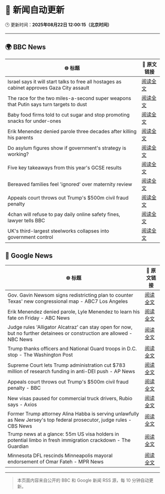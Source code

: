 # 🧠 新闻自动更新

🕒 更新时间：**2025年08月22日 12:00:15（北京时间）**

---

## 🌍 BBC News

| 🌐 标题 | 🔗 原文链接 |
|--------|-------------|
| Israel says it will start talks to free all hostages as cabinet approves Gaza City assault | [阅读全文](https://www.bbc.com/news/articles/c754kknw2g2o?at_medium=RSS&at_campaign=rss) |
| The race for the two miles-a-second super weapons that Putin says turn targets to dust | [阅读全文](https://www.bbc.com/news/articles/cgeqj1q8gj4o?at_medium=RSS&at_campaign=rss) |
| Baby food firms told to cut sugar and stop promoting snacks for under-ones | [阅读全文](https://www.bbc.com/news/articles/cvgpld8p9rqo?at_medium=RSS&at_campaign=rss) |
| Erik Menendez denied parole three decades after killing his parents | [阅读全文](https://www.bbc.com/news/articles/c3wnlldjp20o?at_medium=RSS&at_campaign=rss) |
| Do asylum figures show if government's strategy is working? | [阅读全文](https://www.bbc.com/news/articles/cx2x371g2k8o?at_medium=RSS&at_campaign=rss) |
| Five key takeaways from this year's GCSE results | [阅读全文](https://www.bbc.com/news/articles/c70x5j8z34do?at_medium=RSS&at_campaign=rss) |
| Bereaved families feel 'ignored' over maternity review | [阅读全文](https://www.bbc.com/news/articles/c1ejq4yy501o?at_medium=RSS&at_campaign=rss) |
| Appeals court throws out Trump's $500m civil fraud penalty | [阅读全文](https://www.bbc.com/news/articles/c5y09q1zgg8o?at_medium=RSS&at_campaign=rss) |
| 4chan will refuse to pay daily online safety fines, lawyer tells BBC | [阅读全文](https://www.bbc.com/news/articles/cq68j5g2nr1o?at_medium=RSS&at_campaign=rss) |
| UK's third-largest steelworks collapses into government control | [阅读全文](https://www.bbc.com/news/articles/cy0818y4jdlo?at_medium=RSS&at_campaign=rss) |

## 📰 Google News

| 🌐 标题 | 🔗 原文链接 |
|--------|-------------|
| Gov. Gavin Newsom signs redistricting plan to counter Texas' new congressional map - ABC7 Los Angeles | [阅读全文](https://news.google.com/rss/articles/CBMi1AFBVV95cUxPV1p2WW9oMzVEVllIVU9oazFaM0JLVVpNVE1CLWNVREhEaWFjdklVRzg5b2ZNS3pyOWFDVGlzV1ZfVkl6YlM5Z1hfNzhva0p3dDE1OTFuNXhXVTBXbTNBOE1taXVqMjlkZUQ1RFV4czk5N2RTTFhTaG5fNy0zcFA5YXZpU212c3Njem1lQS16Y2tsZDlMU212T2dsVW5EMjRYQkVzTHlPNlIzdU1HUDlBR2xWNUVYeGt3dldMUFdQMmxwdE5mTkttdklCeEc0YUlQWm9wVA?oc=5) |
| Erik Menendez denied parole, Lyle Menendez to learn his fate on Friday - ABC News | [阅读全文](https://news.google.com/rss/articles/CBMingFBVV95cUxQaWJGSmlJMzNLdHBlbnJlTjBrd3E1a19xS0dveTJwN1JUeHNLVnFidk1EMklZcUpadjR2SW5qMXBIU0lnSzBHUnVSUE1iN3BPTkRhSlpSd0NaT0JrVm1uU09VUXBmMGZTREMtQXJCclU0YUpGN3Z1M1V4Mm5tWVdLYmNpd3N2S1hXazJveDZnOGlfeUVOdTMwNWFKMUtCZ9IBowFBVV95cUxNajZBTU1NUU1qSTFoOS1fbTlOUm9GeVhXTnFoS2pKSWZVZno0aGVmbmkyaFRwVUNGTWphS2dTdG51Tm1fY3Y5bUlLN3I3UTBuZTV1WHUyN084clBpbzRxdzZIdkhyX0dQY012N2dUQ1BJemNwZTJ5MnR4SU5mVUVObWQ5Y1FHNnp4dVV6RG8zTENTdXJESnVWUmwyRDRlaHB3T0JR?oc=5) |
| Judge rules 'Alligator Alcatraz' can stay open for now, but no further detainees or construction are allowed - NBC News | [阅读全文](https://news.google.com/rss/articles/CBMipgFBVV95cUxONFF2UDJEcGhYNUYzazhNTFZuQ1FEZU9uV1R3MlZ1U0NVNVRTcEJlZy1JdjNxWUdQalJ2bVNEdUh2QWRjUjdHeEN3STYtMTRJYUltQlJrV3BRdWxzVFpNclBuOE9abmZNUFRjNEl0R2tUa3VCQ2N0cUlxbnMyb1JUZHRGRE9yZEwtN3RIU2ttMVp4dzY4TEpaQUk2elRFVmpFekhybUtn0gFWQVVfeXFMTWl4M0pKbjRtYlNPRnlXRThRaUxQSEp5b2pXcGJ2bzVQM2JLWVRBYUpOdFZnWWlWRWhlWWdITjlTWTNoY3FoQTNJLWxQX2xyang0R2lUVlE?oc=5) |
| Trump thanks officers and National Guard troops in D.C. stop - The Washington Post | [阅读全文](https://news.google.com/rss/articles/CBMigwFBVV95cUxOaERzQkZBdkdqQjdMbG1aVnh4U2hyelhKYU1yVWp2Mld4SVQwbjhyUGk4QjhOS25tdWxXYlR6YUg1dUpheWgzWjQ1d25YTVh1ZzVNSUhsU0ltYWkwWWh0TzdBV3VfdEFJRGtPYXJMVEpyYmk5OUZNejdoV25VT2MtTDV0NA?oc=5) |
| Supreme Court lets Trump administration cut $783 million of research funding in anti-DEI push - AP News | [阅读全文](https://news.google.com/rss/articles/CBMikAFBVV95cUxNOE5kNDcwM1NUejdMMVVCSjZrLTZiYUNSV2xjeGtjQmJMc1liNm1RLUl0VkRpNXdubW54QndMZ3dPci1xSV9xZmFaLU1qMFJvRE4xQllOLXVRYm81aUtYd191YlcwdTNLRmoyRTA4Zko2NVJoZUlxTVgybUJvSmpPdi1GWE80WkZsaHVWTm0wSWE?oc=5) |
| Appeals court throws out Trump's $500m civil fraud penalty - BBC | [阅读全文](https://news.google.com/rss/articles/CBMiWkFVX3lxTE44RngzQWxqQTMyRzJGa2FBWTJmenRQZTlGbzVheFVKaVBuSnEzYURSek9rMWRWQUZKZEl6UFhrZ0p2b2dzWlUySXdjSHRiUUFDbUlwQVpLRk96QdIBX0FVX3lxTFBxSXNCREJoZzdVeDVBQ09OUE9xcXM3VGxvdzVGcERENGR0TXpqODF4TXBFTzhDTDJQMm9MZ2hiQ0dKQ3drRk9hamZfS0JlQ3FTbVN6ZlZpeEE2UmdtVWZF?oc=5) |
| New visas paused for commercial truck drivers, Rubio says - Axios | [阅读全文](https://news.google.com/rss/articles/CBMiekFVX3lxTE0wcFprXzBaS3Yxb0NRZmZ0ekZYV3VJcnpnak5IeWV5LVVVSTcwY1h5VmhJNFRZUVowa1FZV3pISFRIZURqN1VGd3ZERXRWMmFJZjJZa0hUSVhHaEMwVDZLcnVzNXZxSTRQZFdoZ082RGU5WTlZX2VDaDhn?oc=5) |
| Former Trump attorney Alina Habba is serving unlawfully as New Jersey's top federal prosecutor, judge rules - CBS News | [阅读全文](https://news.google.com/rss/articles/CBMikAFBVV95cUxQWVdXWFAxV0lZYjVUSzd3U2NUNXlGb0FBZ1o2UmxSYWJndkJoRHJ3UWdGMlQydTRoRXpiTmdFeldUYl9DcW5RVFR0Q0V6M2dJSXFZOFg4eV9SaEp4VHRSd2Y4SzJfZkIwT3FqY2liT2xXRVppYmNlT25QbDJWQmNTbnNxZFVqNHZxZ2E3SnNZYm_SAZYBQVVfeXFMTWdWejlURUhvcVN2NWNob0FidXlqd1k1eGRGQmpZTWFoWmFzWEl0a1NPcHAzcjNIVEdma1Z5SnFqRVlVZUo0YmlwMmxBZ0xQYXQyRWp3QzFoRHZxM0VXaU5xTVhBendfMk5nM0ktMXV3Z2JUZUNyY0J0eDZ4aG1ycmNtM29aUGwtNTVMcEdGXzA2X2pTS0Nn?oc=5) |
| Trump news at a glance: 55m US visa holders in potential limbo in fresh immigration crackdown - The Guardian | [阅读全文](https://news.google.com/rss/articles/CBMihgFBVV95cUxPSnNFRVh5YXFZRXJNUFM4ck1VcXNXeHVYMTcwQlRkX1hOSXpGYXZnLXhRTVN0dGdaWWVRZmpRdFEwREpXb3JJbnNBQlBFWXU2MzBuajdNYmltaVpGUFl4cXJRNXR3TEF5VFotUE11Szg3MmU0SFZnVjdleVJyVHZlTFg2ZkpVZw?oc=5) |
| Minnesota DFL rescinds Minneapolis mayoral endorsement of Omar Fateh - MPR News | [阅读全文](https://news.google.com/rss/articles/CBMifkFVX3lxTE4wbW9zTkpIdFFuSERUdTBUbk5CaWpaNmw4YVRqZUFNTEhQUTNHYkZOT3Ffa3RkbGlUZURxaW5oZGJHX0QzZ0RGTU9mV2dUWkk1Ny1ZNnN3Z09TNmI5WTFqaXpJS1U3T2phMlNURmhZWFJwZkNWODlYR3FMSWZfZw?oc=5) |

---
> 本页面内容来自公开的 BBC 和 Google 新闻 RSS 源，每 10 分钟自动更新。